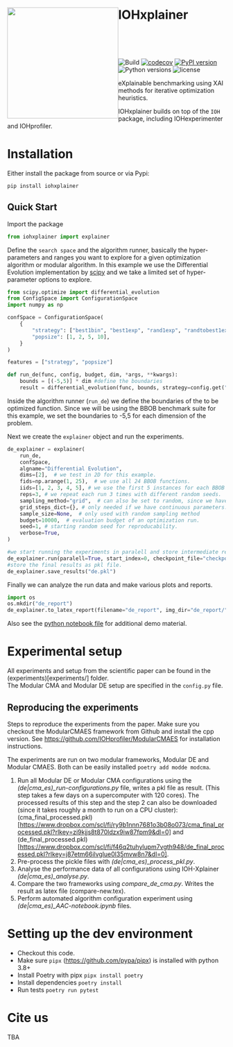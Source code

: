 <h1><img src="IOH-xplainer-logo.png" width="256" style="float:left;">IOHxplainer</h1>

<br/><br/><br/>

![Build](https://github.com/nikivanstein/iohxplainer/actions/workflows/test.yml/badge.svg)
[![codecov](https://codecov.io/gh/nikivanstein/iohxplainer/graph/badge.svg?token=SYBOLV6H44)](https://codecov.io/gh/nikivanstein/iohxplainer)
[![PyPI version](https://badge.fury.io/py/iohxplainer.svg)](https://badge.fury.io/py/iohxplainer) 
![Python versions](https://img.shields.io/pypi/pyversions/iohxplainer)
![license](https://img.shields.io/pypi/l/iohxplainer)

eXplainable benchmarking using XAI methods for iterative optimization heuristics.

IOHxplainer builds on top of the `IOH` package, including IOHexperimenter and IOHprofiler.

# Installation

Either install the package from source or via Pypi:

`pip install iohxplainer`

## Quick Start

Import the package

```python
from iohxplainer import explainer
```

Define the `search space` and the algorithm runner, basically the hyper-parameters and ranges you want to explore for a given optimization algorithm or modular algorithm. In this example we use the Differential Evolution implementation by [scipy](https://docs.scipy.org/doc/scipy/reference/generated/scipy.optimize.differential_evolution.html) and we take a limited set of hyper-parameter options to explore.

```python
from scipy.optimize import differential_evolution
from ConfigSpace import ConfigurationSpace
import numpy as np

confSpace = ConfigurationSpace(
    {
        "strategy": ["best1bin", "best1exp", "rand1exp", "randtobest1exp"],
        "popsize": [1, 2, 5, 10],
    }
) 

features = ["strategy", "popsize"]

def run_de(func, config, budget, dim, *args, **kwargs):
    bounds = [(-5,5)] * dim #define the boundaries
    result = differential_evolution(func, bounds, strategy=config.get("strategy"), popsize=config.get("popsize"))

```

Inside the algorithm runner (`run_de`) we define the boundaries of the to be optimized function. Since we will be using the BBOB benchmark suite for this example, we set the boundaries to -5,5 for each dimension of the problem.

Next we create the `explainer` object and run the experiments.

```python
de_explainer = explainer(
    run_de,
    confSpace,
    algname="Differential Evolution",
    dims=[2],  # we test in 2D for this example.
    fids=np.arange(1, 25),  # we use all 24 BBOB functions.
    iids=[1, 2, 3, 4, 5], # we use the first 5 instances for each BBOB function.
    reps=3, # we repeat each run 3 times with different random seeds.
    sampling_method="grid",  # can also be set to random, since we have a few options we can make a full enumeration of the space.
    grid_steps_dict={}, # only needed if we have continuous parameters.
    sample_size=None,  # only used with random sampling method
    budget=10000,  # evaluation budget of an optimization run.
    seed=1, # starting random seed for reproducability.
    verbose=True,
)

#we start running the experiments in paralell and store intermediate results in a csv (to allow a restart when crashing)
de_explainer.run(paralell=True, start_index=0, checkpoint_file="checkpoint.csv")
#store the final results as pkl file.
de_explainer.save_results("de.pkl")
```

Finally we can analyze the run data and make various plots and reports.

```python
import os
os.mkdir("de_report")
de_explainer.to_latex_report(filename="de_report", img_dir="de_report/")
```

Also see the [python notebook file](example.ipynb) for additional demo material.

# Experimental setup

All experiments and setup from the scientific paper can be found in the (experiments)[experiments/] folder.  
The Modular CMA and Modular DE setup are specified in the `config.py` file.

## Reproducing the experiments

Steps to reproduce the experiments from the paper.
Make sure you checkout the ModularCMAES framework from Github and install the cpp version.
See https://github.com/IOHprofiler/ModularCMAES for installation instructions.

The experiments are run on two modular frameworks, Modular DE and Modular CMAES. Both can be easily installed `poetry add modde modcma`.

1. Run all Modular DE or Modular CMA configurations using the *(de|cma_es)_run-configurations.py* file, writes a pkl file as result. 
(This step takes a few days on a supercomputer with 120 cores). The processed results of this step and the step 2 can also be downloaded (since it takes roughly a month to run on a CPU cluster): (cma_final_processed.pkl)[https://www.dropbox.com/scl/fi/ry9b1nnn7681o3b08o073/cma_final_processed.pkl?rlkey=zi9kjjs8t870ldzx9iw87fpm9&dl=0] and (de_final_processed.pkl)[https://www.dropbox.com/scl/fi/f46q2tuhylupm7vgth948/de_final_processed.pkl?rlkey=j87etm66ilvglue0l35mvw8n7&dl=0].
2. Pre-process the pickle files with *(de|cma_es)_process_pkl.py*.
3. Analyse the performance data of all configurations using IOH-Xplainer *(de|cma_es)_analyse.py*.
4. Compare the two frameworks using *compare_de_cma.py*. Writes the result as latex file (compare-new.tex).
5. Perform automated algorithm configuration experiment using *(de|cma_es)_AAC-notebook.ipynb* files.


# Setting up the dev environment

- Checkout this code.
- Make sure `pipx` (https://github.com/pypa/pipx) is installed with python 3.8+
- Install Poetry with pipx `pipx install poetry`
- Install dependencies `poetry install`
- Run tests `poetry run pytest`


# Cite us

TBA
